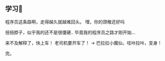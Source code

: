 ## 学习📒


程序员这条路啊，走得越久就越难回头。 嘿，你的颈椎还好吗        

扭扭脖子，似乎我的还不是很僵硬.. 毕竟我的程序员之路才刚开始...      

来不及解释了，快上车！ 老司机要开车了！ -> 巴拉拉小魔仙，哇咔拉咔，变身！    


完。
